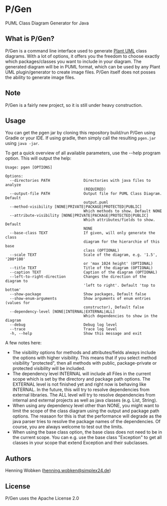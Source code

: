 # P/Gen
PUML Class Diagram Generator for Java

## What is P/Gen?

P/Gen is a command line interface used to generate [Plant UML](http://plantuml.com/) class diagrams.
With a lot of options, it offers you the freedom to choose exactly which packages/classes you want to include in your diagram. 
The generated diagram will be in PUML format, which can be used by any Plant UML plugin/generator to create image files. 
P/Gen itself does not posses the ability to generate image files.

## Note

P/Gen is a fairly new project, so it is still under heavy construction.

## Usage

You can get the pgen jar by cloning this repository build/run P/Gen using Gradle or your IDE. If using gradle, then simply call the resulting `pgen.jar` using `java -jar`. 

To get a quick overview of all available parameters, use the --help program option.
This will output the help:

```
Usage: pgen [OPTIONS]

Options:
  --directories PATH               Directories with java files to analyze
                                   (REQUIRED)
  --output-file PATH               Output file for PUML Class Diagram. Default
                                   output.puml
  --method-visibility [NONE|PRIVATE|PACKAGE|PROTECTED|PUBLIC]
                                   Which methods to show. Default NONE
  --attribute-visibility [NONE|PRIVATE|PACKAGE|PROTECTED|PUBLIC]
                                   Which attributes/fields to show. Default
                                   NONE
  --base-class TEXT                If given, will only generate the class
                                   diagram for the hierarchie of this base
                                   class (OPTIONAL)
  --scale TEXT                     Scale of the diagram, e.g. '1.5', '200*100'
                                   or 'max 1024 height' (OPTIONAL)
  --title TEXT                     Title of the diagram (OPTIONAL)
  --caption TEXT                   Caption of the diagram (OPTIONAL)
  --left-to-right-direction        Changes the direction of the diagram to
                                   'left to right'. Default 'top to bottom'
  --show-package                   Show packages, Default false
  --show-enum-arguments            Show arguments of enum entries (values for
                                   constructor), Default false
  --dependency-level [NONE|INTERNAL|EXTERNAL|ALL]
                                   Which dependencies to show in the diagram
  --debug                          Debug log level
  --trace                          Trace log level
  -h, --help                       Show this message and exit

```

A few notes here:
- The visibility options for methods and attributes/fields always include the options with higher visibility. 
This means that if you select method visibility "protected", then all methods with public, package-private or protected visibility will be included. 
- The dependency level INTERNAL will include all Files in the current scope which is set by the directory and package path options. 
The EXTERNAL level is not finished yet and right now is behaving like INTERNAL. 
In the future, this will try to resolve dependencies from external libraries. 
The ALL level will try to resolve dependencies from internal and external projects as well as java classes (e.g. List, String).
- When using any dependency level other than NONE, you might want to limit the scope of the class diagram using the output and package path options.
The reasaon for this is that the performance will degrade as the java parser tries to resolve the package names of the dependencies.
Of course, you are always welcome to test out the limits.  
- When using the base class option, the base class does not need to be in the current scope. You can e.g. use the base class "Exception" 
to get all classes in your scope that extend Exception and their subclasses.

## Authors

Henning Wobken ([henning.wobken@simplex24.de](mailto:henning.wobken@simplex24.de))

## License

P/Gen uses the Apache License 2.0
